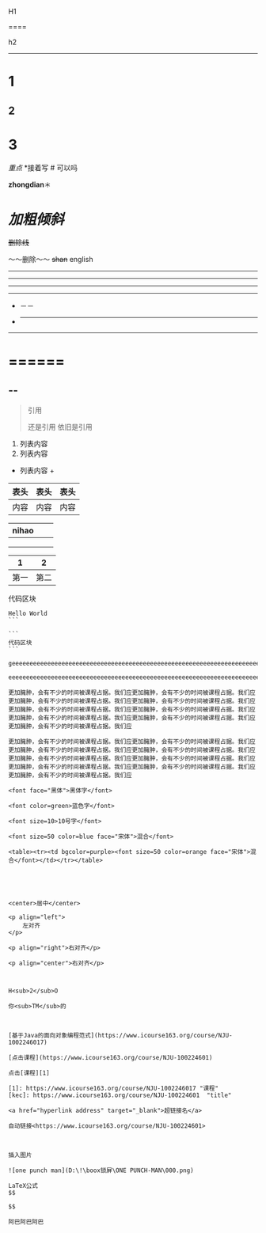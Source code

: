 H1

====

h2

---

# 1

## 2

# 3

*重点* *接着写 # 可以吗

**zhongdian**＊

# ***加粗倾斜***

~~删除线~~

～～删除～～
~~shan~~
english
____

------

- - - - - -
- - - - -
- －－
- *****
*********
======
===============
--
---

> 引用
>
> 还是引用
> 依旧是引用

1. 列表内容
2. 列表内容

- 列表内容 +



| 表头 | 表头 | 表头 |
| :--- | :---: | ---: |
| 内容 | 内容 | 内容 |

| nihao |      |      |
| :---- | ---- | ---- |
|       |      |      |
|       |      |      |
|       |      |      |

| 1    | 2    |
| ---- | ---- |
| 第一 | 第二 |

代码区块

`````
Hello World
```

```
代码区块
```

geeeeeeeeeeeeeeeeeeeeeeeeeeeeeeeeeeeeeeeeeeeeeeeeeeeeeeeeeeeeeeeeeeeeeeeeeeeeeeeeeeeeeeeeeeeeeeeeeeeeeeeeeeeeeeeeeeeeeeeeeeeeeeeeeeeeeeeeeeeeeeeeeeeeeeeeeeeeeeeeeeeeeeeeeeeeeeeeeeeeeeeeeeeeeeeeeeeeeeeeeeeeeeeeeeeeeeeeeeeeeeeeeeeeeeeeeeeeeeeeeeeeeeeeeeeeeeeeeeeee

eeeeeeeeeeeeeeeeeeeeeeeeeeeeeeeeeeeeeeeeeeeeeeeeeeeeeeeeeeeeeeeeeeeeeeeeeeeeeeeeeeeeeeeeeeeeeeeeeeeeeeeeeeeeeeeeeeeeeeeeeeeeeeeeeeeeeeeeeeeeeee

更加臃肿，会有不少的时间被课程占据。我们应更加臃肿，会有不少的时间被课程占据。我们应更加臃肿，会有不少的时间被课程占据。我们应更加臃肿，会有不少的时间被课程占据。我们应更加臃肿，会有不少的时间被课程占据。我们应更加臃肿，会有不少的时间被课程占据。我们应更加臃肿，会有不少的时间被课程占据。我们应更加臃肿，会有不少的时间被课程占据。我们应更加臃肿，会有不少的时间被课程占据。我们应

更加臃肿，会有不少的时间被课程占据。我们应更加臃肿，会有不少的时间被课程占据。我们应更加臃肿，会有不少的时间被课程占据。我们应更加臃肿，会有不少的时间被课程占据。我们应更加臃肿，会有不少的时间被课程占据。我们应更加臃肿，会有不少的时间被课程占据。我们应更加臃肿，会有不少的时间被课程占据。我们应更加臃肿，会有不少的时间被课程占据。我们应更加臃肿，会有不少的时间被课程占据。我们应

<font face="黑体">黑体字</font>

<font color=green>蓝色字</font>

<font size=10>10号字</font>

<font size=50 color=blue face="宋体">混合</font>

<table><tr><td bgcolor=purple><font size=50 color=orange face="宋体">混合</font></td></tr></table>



​    

<center>居中</center>

<p align="left">
    左对齐
</p>

<p align="right">右对齐</p>

<p align="center">右对齐</p>



H<sub>2</sub>O

你<sub>TM</sub>的



[基于Java的面向对象编程范式](https://www.icourse163.org/course/NJU-1002246017)

[点击课程](https://www.icourse163.org/course/NJU-100224601)

点击[课程][1]

[1]: https://www.icourse163.org/course/NJU-1002246017 "课程"
[kec]: https://www.icourse163.org/course/NJU-100224601	"title"

<a href="hyperlink address" target="_blank">超链接名</a>

自动链接<https://www.icourse163.org/course/NJU-100224601>



插入图片

![one punch man](D:\!\boox锁屏\ONE PUNCH-MAN\000.png)

LaTeX公式
$$

$$

阿巴阿巴阿巴


